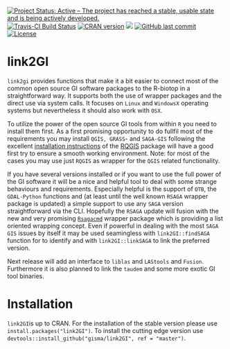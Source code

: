 [![Project Status: Active – The project has reached a stable, usable state and is being actively developed.](http://www.repostatus.org/badges/latest/active.svg)](http://www.repostatus.org/#active) 
[![Travis-CI Build Status](https://travis-ci.org/gisma/link2GI.svg?branch=master)](https://travis-ci.org/gisma/link2GI)
<a href="https://cran.r-project.org/web/checks/check_results_link2GI.html"><img border="0" src="http://www.r-pkg.org/badges/version/link2GI" alt="CRAN version"></a>
![](https://cranlogs.r-pkg.org/badges/grand-total/link2GI?color=green)
[![GitHub last commit](https://img.shields.io/github/last-commit/google/skia.svg)](https://github.com/gisma/link2GI/)
[![License](https://img.shields.io/badge/license-GPL%20%28%3E=%203%29-lightgrey.svg?style=flat)](http://www.gnu.org/licenses/gpl-3.0.html)

# link2GI

`link2gi` provides functions that make it a bit easier to connect most of the common open source GI software packages to the R-biotop in a straightforward way. It supports both the use of wrapper packages and the direct use via system calls. It focuses on `Linux` and `WindowsX` operating systems but nevertheless it should also work with `OSX`.

To utilize the power of the open source GI tools from within `R` you need to install  them first. As a first promising opportunity to do fullfil most of the requirements you may install `QGIS, GRASS`- and `SAGA-GIS` following the excellent [installation instructions](https://github.com/jannes-m/RQGIS/blob/master/vignettes/install_guide.Rmd)  of the [RQGIS](https://cran.r-project.org/web/packages/RQGIS/index.html) package will have a good first try to ensure a smooth working environment. Note: for most of the cases you may use just `RQGIS` as wrapper for the `QGIS` related functionality. 

If you have several versions installed or if you want to use the full power of the GI software it will be a nice and helpful tool to deal with some strange behaviours and requirements. Especially helpful is the support of `OTB`, the `GDAL-Python` functions and (at least until the well known `RSAGA` wrapper package is updated) a simple support to use any `SAGA` version  straightforward via the CLI. Hopefully the `RSAGA` update will fusion with the new and very promising  [`Rsagacmd`](https://github.com/stevenpawley/Rsagacmd) wrapper package which is providing a list oriented wrapping concept. Even if powerful in dealing with the most `SAGA GIS` issues by itself it may be used seamingless with `link2GI::findSAGA` function for to identify and with `link2GI::linkSAGA` to link the preferred version.

Next release will add an interface to `liblas` and `LAStools` and `Fusion`. Furthermore it is also planned to link the `taudem`  and some more exotic GI tool binaries.

# Installation

`link2GI`is up to CRAN. For the installation of the stable version please use `install.packages("link2GI")`. To install the  cutting edge version use `devtools::install_github("gisma/link2GI", ref = "master")`.

